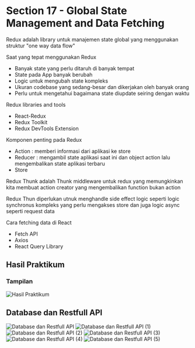 # Section 17 - Global State Management and Data Fetching

Redux adalah library untuk manajemen state global yang menggunakan struktur "one way data flow"

Saat yang tepat menggunakan Redux
* Banyak state yang perlu ditaruh di banyak tempat
* State pada App banyak berubah
* Logic untuk mengubah state kompleks
* Ukuran codebase yang sedang-besar dan dikerjakan oleh banyak orang
* Perlu untuk mengetahui bagaimana state diupdate seiring dengan waktu

Redux libraries and tools
* React-Redux
* Redux Toolkit
* Redux DevTools Extension

Komponen penting pada Redux
* Action : memberi informasi dari aplikasi ke store
* Reducer : mengambil state aplikasi saat ini dan object action lalu mengembalikan state aplikasi terbaru
* Store

Redux Thunk adalah Thunk middleware untuk redux yang memungkinkan kita membuat action creator yang mengembalikan function bukan action

Redux Thun diperlukan utnuk menghandle side effect logic seperti logic synchronus kompleks yang perlu mengakses store dan juga logic async seperti request data

Cara fetching data di React
* Fetch API
* Axios
* React Query Library

## Hasil Praktikum
### Tampilan
![Hasil Praktikum](https://user-images.githubusercontent.com/79805395/195546323-818768e3-f7a6-4e20-9176-801cfda315db.png)
## Database dan Restfull API
![Database dan Restfull API](https://user-images.githubusercontent.com/79805395/195546673-67605b4d-c156-4989-8bf2-d70ee7bcea45.png)
![Database dan Restfull API (1)](https://user-images.githubusercontent.com/79805395/195546710-a34bb865-4985-4594-af0a-ffc855c54574.png)
![Database dan Restfull API (2)](https://user-images.githubusercontent.com/79805395/195546724-086b6f6d-6c98-45c7-b43f-fe2b22014fc8.png)
![Database dan Restfull API (3)](https://user-images.githubusercontent.com/79805395/195546729-f01bb772-5fc8-4137-8cec-fdca33f6c758.png)
![Database dan Restfull API (4)](https://user-images.githubusercontent.com/79805395/195546734-e4a2e751-4085-42db-ba2a-3b0edf5e2af6.png)
![Database dan Restfull API (5)](https://user-images.githubusercontent.com/79805395/195546744-27c697c9-b299-44ce-951e-1cc11b6e2dca.png)
